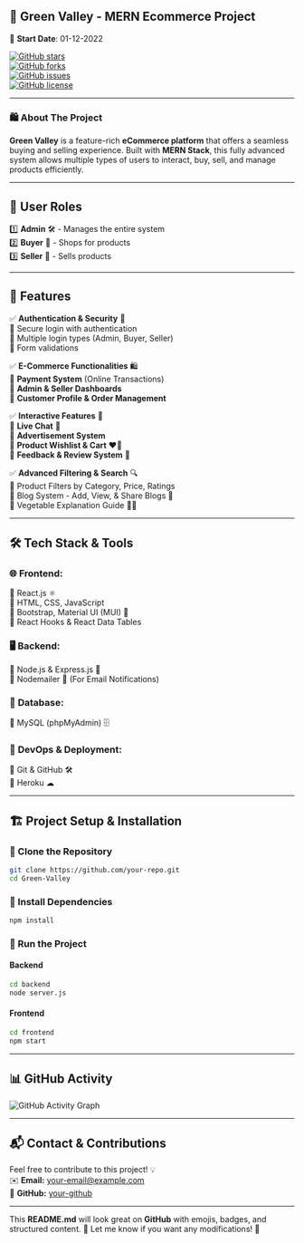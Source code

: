 ## 🌿 **Green Valley - MERN Ecommerce Project**  
📅 **Start Date**: 01-12-2022  

[![GitHub stars](https://img.shields.io/github/stars/snehpnp/Green-Valley.svg?style=flat&logo=github)](https://github.com/snehpnp/Green-Valley)  
[![GitHub forks](https://img.shields.io/github/forks/snehpnp/Green-Valley.svg?style=flat&logo=github)](https://github.com/snehpnp/Green-Valley)  
[![GitHub issues](https://img.shields.io/github/issues/snehpnp/Green-Valley.svg)](https://github.com/snehpnp/Green-Valley/issues)  
[![GitHub license](https://img.shields.io/github/license/snehpnp/Green-Valley)](https://github.com/snehpnp/Green-Valley)  


---

### 🛍 **About The Project**  
**Green Valley** is a feature-rich **eCommerce platform** that offers a seamless buying and selling experience. Built with **MERN Stack**, this fully advanced system allows multiple types of users to interact, buy, sell, and manage products efficiently.  

---

## 🔹 **User Roles**  
1️⃣ **Admin** 🛠️ - Manages the entire system  
2️⃣ **Buyer** 🛒 - Shops for products  
3️⃣ **Seller** 🏪 - Sells products  

---

## 🚀 **Features**  

✅ **Authentication & Security** 🔐  
🔹 Secure login with authentication  
🔹 Multiple login types (Admin, Buyer, Seller)  
🔹 Form validations  

✅ **E-Commerce Functionalities** 🛍  
🔹 **Payment System** (Online Transactions)  
🔹 **Admin & Seller Dashboards**  
🔹 **Customer Profile & Order Management**  

✅ **Interactive Features** 💬  
🔹 **Live Chat** 📢  
🔹 **Advertisement System**  
🔹 **Product Wishlist & Cart** ❤️🛒  
🔹 **Feedback & Review System** 🌟  

✅ **Advanced Filtering & Search** 🔍  
🔹 Product Filters by Category, Price, Ratings  
🔹 Blog System - Add, View, & Share Blogs 📝  
🔹 Vegetable Explanation Guide 🍅🥕  

---

## 🛠 **Tech Stack & Tools**  

### 🌐 **Frontend:**  
🔹 React.js ⚛️  
🔹 HTML, CSS, JavaScript  
🔹 Bootstrap, Material UI (MUI) 🎨  
🔹 React Hooks & React Data Tables  

### 🖥 **Backend:**  
🔹 Node.js & Express.js 🚀  
🔹 Nodemailer 📩 (For Email Notifications)  

### 💾 **Database:**  
🔹 MySQL (phpMyAdmin) 🗄️  

### 🔧 **DevOps & Deployment:**  
🔹 Git & GitHub 🛠  
🔹 Heroku ☁  

---

## 🏗 **Project Setup & Installation**  
### 🔹 Clone the Repository  
```sh
git clone https://github.com/your-repo.git
cd Green-Valley
```

### 🔹 Install Dependencies  
```sh
npm install
```

### 🔹 Run the Project  
#### **Backend**  
```sh
cd backend
node server.js
```
#### **Frontend**  
```sh
cd frontend
npm start
```

---

## 📊 **GitHub Activity**  
![GitHub Activity Graph](https://activity-graph.herokuapp.com/graph?username=snehpnp&theme=react-dark)  

---

## 📬 **Contact & Contributions**  
Feel free to contribute to this project! 💡  
✉️ **Email:** your-email@example.com  
🔗 **GitHub:** [your-github](https://github.com/snehpnp)  

---

This **README.md** will look great on **GitHub** with emojis, badges, and structured content. 🎉 Let me know if you want any modifications! 🚀
